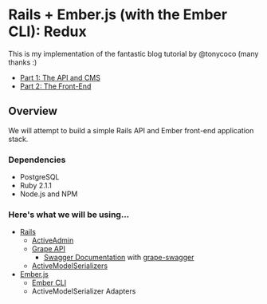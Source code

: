 # Rails + Ember.js (with the Ember CLI): Redux

This is my implementation of the fantastic blog tutorial by @tonycoco (many thanks :)

- [Part 1: The API and CMS](https://www.devmynd.com/blog/2014-7-rails-ember-js-with-the-ember-cli-redux-part-1-the-api-and-cms-with-ruby-on-rails)
- [Part 2: The Front-End](https://devmynd.com/blog/2014-7-rails-ember-js-with-the-ember-cli-redux-part-2-the-front-end-with-ember-and-the-ember-cli)

## Overview

We will attempt to build a simple Rails API and Ember front-end application stack.

### Dependencies

- PostgreSQL
- Ruby 2.1.1
- Node.js and NPM

### Here's what we will be using...

- [Rails](http://rubyonrails.org)
  - [ActiveAdmin](http://activeadmin.info/)
  - [Grape API](https://github.com/intridea/grape)
    - [Swagger Documentation](http://swagger.wordnik.com) with [grape-swagger](https://github.com/tim-vandecasteele/grape-swagger)
  - [ActiveModelSerializers](https://github.com/rails-api/active_model_serializers)
- [Ember.js](http://emberjs.com)
  - [Ember CLI](https://github.com/stefanpenner/ember-cli)
  - ActiveModelSerializer Adapters
